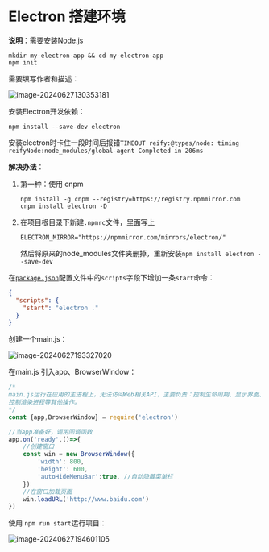# Electron 搭建环境

**说明**：需要安装[Node.js](../../Basic/NodeJs/index.md)

```shell
mkdir my-electron-app && cd my-electron-app
npm init
```

需要填写作者和描述：

![image-20240627130353181](https://fastly.jsdelivr.net/gh/LetengZzz/img@main/tc2/img202406271303592.png)

安装Electron开发依赖：

```shell
npm install --save-dev electron
```

安装electron时卡住一段时间后报错`TIMEOUT reify:@types/node: timing reifyNode:node_modules/global-agent Completed in 206ms`

**解决办法**：

1. 第一种：使用 cnpm

   ```shell
   npm install -g cnpm --registry=https://registry.npmmirror.com
   cnpm install electron -D
   ```

2. 在项目根目录下新建`.npmrc`文件，里面写上

   ```shell
   ELECTRON_MIRROR="https://npmmirror.com/mirrors/electron/"
   ```

   然后将原来的node_modules文件夹删掉，重新安装`npm install electron --save-dev`

在[`package.json`](https://docs.npmjs.com/cli/v7/using-npm/scripts)配置文件中的`scripts`字段下增加一条`start`命令：

```json
{
  "scripts": {
    "start": "electron ."
  }
}
```

创建一个main.js：

![image-20240627193327020](https://fastly.jsdelivr.net/gh/LetengZzz/img@main/tc2/img202406271933252.png)

在main.js 引入app、BrowserWindow：

```javascript
/*
main.js运行在应用的主进程上，无法访问Web相关API，主要负责：控制生命周期、显示界面、
控制渲染进程等其他操作。
*/
const {app,BrowserWindow} = require('electron')

//当app准备好，调用回调函数
app.on('ready',()=>{
    //创建窗口
    const win = new BrowserWindow({
        'width': 800,
        'height': 600,
        'autoHideMenuBar':true, //自动隐藏菜单栏
    })
    //在窗口加载页面
    win.loadURL('http://www.baidu.com')
})
```

使用 `npm run start`运行项目：

![image-20240627194601105](https://fastly.jsdelivr.net/gh/LetengZzz/img@main/tc2/img202406271946818.png)
